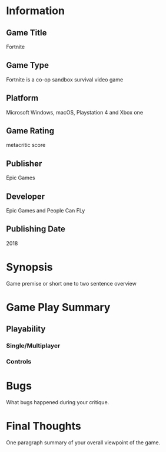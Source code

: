 # Information
## Game Title
Fortnite
## Game Type
Fortnite is a co-op sandbox survival video game
## Platform
Microsoft Windows, macOS, Playstation 4 and Xbox one
## Game Rating
metacritic score 
## Publisher
Epic Games
## Developer
Epic Games and People Can FLy
## Publishing Date
2018
# Synopsis
Game premise or short one to two sentence overview

# Game Play Summary
## Playability
### Single/Multiplayer
### Controls

# Bugs
What bugs happened during your critique.
# Final Thoughts
One paragraph summary of your overall viewpoint of the game.
